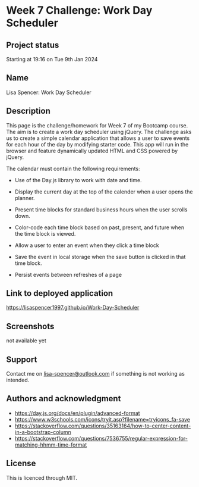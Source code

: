 # Week 7 Challenge: Work Day Scheduler

## Project status
Starting at 19:16 on Tue 9th Jan 2024

## Name
Lisa Spencer: Work Day Scheduler

## Description
This page is the challenge/homework for Week 7 of my Bootcamp course. The aim is to create a work day scheduler using jQuery. The challenge asks us to create a simple calendar application that allows a user to save events for each hour of the day by modifying starter code. This app will run in the browser and feature dynamically updated HTML and CSS powered by jQuery.


The calendar must contain the following requirements:

* Use of the Day.js library to work with date and time. 

* Display the current day at the top of the calender when a user opens the planner.
 
* Present time blocks for standard business hours when the user scrolls down.
 
* Color-code each time block based on past, present, and future when the time block is viewed.
 
* Allow a user to enter an event when they click a time block

* Save the event in local storage when the save button is clicked in that time block.

* Persist events between refreshes of a page

## Link to deployed application
https://lisaspencer1997.github.io/Work-Day-Scheduler

## Screenshots
not available yet

## Support
Contact me on lisa-spencer@outlook.com if something is not working as intended.

## Authors and acknowledgment
* https://day.js.org/docs/en/plugin/advanced-format
* https://www.w3schools.com/icons/tryit.asp?filename=tryicons_fa-save
* https://stackoverflow.com/questions/35163164/how-to-center-content-in-a-bootstrap-column
* https://stackoverflow.com/questions/7536755/regular-expression-for-matching-hhmm-time-format



## License
This is licenced through MIT. 
